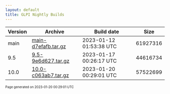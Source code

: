 ```yaml
---
layout: default
title: GLPI Nightly Builds
---
```


Version|Archive|Build date|Size
---|---|---|---
main|[main-d7efafb.tar.gz](main-d7efafb.tar.gz)|2023-01-12 01:53:38 UTC|61927316
9.5|[9.5-9e6d627.tar.gz](9.5-9e6d627.tar.gz)|2023-01-17 00:26:17 UTC|44616734
10.0|[10.0-c063ab7.tar.gz](10.0-c063ab7.tar.gz)|2023-01-20 00:29:01 UTC|57522699

<font size="1">Page generated on 2023-01-20 00:29:01 UTC</font>
